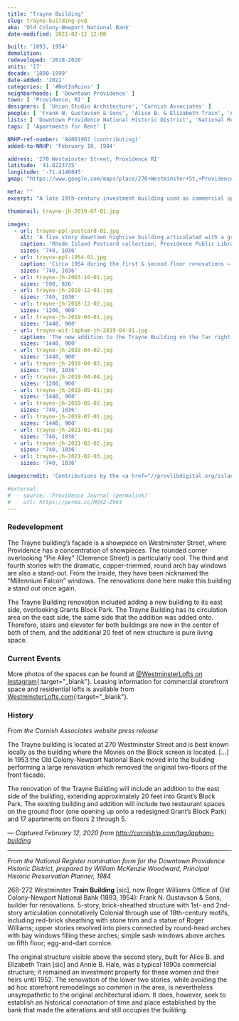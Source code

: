 ```yaml
---
title: "Trayne Building"
slug: trayne-building-pvd
aka: 'Old Colony-Newport National Bank'
date-modified: 2021-02-12 12:00

built: '1893, 1954'
demolition: 
redeveloped: '2018-2020'
units: '17'
decade: '1890-1899'
date-added: '2021'
categories: [ '#NotInRuins' ]
neighborhoods: [ 'Downtown Providence' ]
town: [ 'Providence, RI' ]
designers: [ 'Union Studio Architecture', 'Cornish Associates' ]
people: [ 'Frank N. Gustavson & Sons', 'Alice B. & Elizabeth Train', 'Annie B. Hale' ]
lists: [ 'Downtown Providence National Historic District', 'National Register of Historic Places' ]
tags: [ 'Apartments for Rent' ]

NRHP-ref-number: '84001967 (contributing)'
added-to-NRHP: 'February 10, 1984'

address: '270 Westminster Street, Providence RI'
latitude: '41.8223735'
longitude: '-71.4140845'
gmap: "https://www.google.com/maps/place/270+Westminster+St,+Providence,+RI+02903/@41.8223735,-71.4140845,18z/data=!4m5!3m4!1s0x89e44513834aa24d:0xb374c60a17006c04!8m2!3d41.8223735!4d-71.4129902"

meta: ""
excerpt: "A late 19th-century investment building used as commercial space for over 100 years recently turned into residential upper floors."

thumbnail: trayne-jh-2019-07-01.jpg

images:
  - url: trayne-ppl-postcard-01.jpg
    alt: 'A five story downtown highrise building articulated with a ground-floor commercial space and a second story clad in brick with limestone-style accents. The third to fifth floors are clad in light tan beige brick with even lighter details and cornice. The windows on the front façade are set in two-story high vertical bands, with the two central bands topped with half-round windows.'
    caption: 'Rhode Island Postcard collection, Providence Public Library'
    sizes: '740, 1036'
  - url: trayne-ppl-1954-01.jpg
    caption: 'Circa 1954 during the first & second floor renovations — Rhode Island Postcard collection, Providence Public Library'
    sizes: '740, 1036'
  - url: trayne-jh-2003-10-01.jpg
    sizes: '590, 826'
  - url: trayne-jh-2018-12-01.jpg
    sizes: '740, 1036'
  - url: trayne-jh-2018-12-02.jpg
    sizes: '1200, 900'
  - url: trayne-jh-2019-04-01.jpg
    sizes: '1440, 900'
  - url: trayne-wit-lapham-jh-2019-04-01.jpg
    caption: 'The new addition to the Trayne Building on the far right — on the far left is the Lapham building with the shorter Wit Building in the middle.'
    sizes: '1440, 900'
  - url: trayne-jh-2019-04-02.jpg
    sizes: '1440, 900'
  - url: trayne-jh-2019-04-03.jpg
    sizes: '740, 1036'
  - url: trayne-jh-2019-04-04.jpg
    sizes: '1200, 900'
  - url: trayne-jh-2019-05-01.jpg
    sizes: '1440, 900'
  - url: trayne-jh-2019-05-02.jpg
    sizes: '740, 1036'
  - url: trayne-jh-2019-07-01.jpg
    sizes: '1440, 900'
  - url: trayne-jh-2021-02-01.jpg
    sizes: '740, 1036'
  - url: trayne-jh-2021-02-02.jpg
    sizes: '740, 1036'
  - url: trayne-jh-2021-02-03.jpg
    sizes: '740, 1036'

imagescredit: 'Contributions by the <a href="//provlibdigital.org/islandora/object/islandora%3A21482" target="_blank">Rhode Island Postcard collection</a> and the <a href="//provlibdigital.org/islandora/object/islandora%3A10171" target="_blank">Rhode Island Photo collection</a> at the Providence Public Library'

#external:
#  - source: 'Providence Journal (permalink)'
#    url: https://perma.cc/MQ4Z-Z9K4
---
```


### Redevelopment

The Trayne building’s façade is a showpiece on Westminster Street, where Providence has a concentration of showpieces. The rounded corner overlooking “Pie Alley” (Clemence Street) is particularly cool. The third and fourth stories with the dramatic, copper-trimmed, round arch bay windows are also a stand-out. From the inside, they have been nicknamed the “Millennium Falcon” windows. The renovations done here make this building a stand out once again. 

The Trayne Building renovation included adding a new building to its east side, overlooking Grants Block Park. The Trayne Building has its circulation area on the east side, the same side that the addition was added onto. Therefore, stairs and elevator for both buildings are now in the center of both of them, and the additional 20 feet of new structure is pure living space.  


### Current Events

More photos of the spaces can be found at [@WestminsterLofts on Instagram](//www.instagram.com/westminsterlofts/){:target="_blank"}. Leasing information for commercial storefront space and residential lofts is available from [WestminsterLofts.com](//westminsterlofts.com){:target="_blank"}.


### History

_From the Cornish Associates website press release_

The Trayne building is located at 270 Westminster Street and is best known locally as the building where the Movies on the Block screen is located. […] In 1953 the Old Colony-Newport National Bank moved into the building performing a large renovation which removed the original two-floors of the front facade.

The renovation of the Trayne Building will include an addition to the east side of the building, extending approximately 20 feet into Grant’s Block Park. The existing building and addition will include two restaurant spaces on the ground floor (one opening up onto a redesigned Grant’s Block Park) and 17 apartments on floors 2 through 5.

— _Captured February 12, 2020 from http://cornishlp.com/tag/lapham-building_

***

_From the National Register nomination form for the Downtown Providence Historic District, prepared by William McKenzie Woodward, Principal Historic Preservation Planner, 1984_

268-272 Westminster **Train Building** [sic], now Roger Williams Office of Old Colony-Newport National Bank (1893, 1954): Frank N. Gustavson & Sons, builder for renovations. 5-story, brick-sheathed structure with 1st- and 2nd-story articulation connotatively Colonial through use of 18th-century motifs, including red-brick sheathing with stone trim and a statue of Roger Williams; upper stories resolved into piers connected by round-head arches with bay windows filling these arches; simple sash windows above arches on fifth floor; egg-and-dart cornice. 

The original structure visible above the second story, built for Alice B. and Elizabeth Train [sic] and Annie B. Hale, was a typical 1890s commercial structure; it remained an investment property for these women and their heirs until 1952. The renovation of the lower two stories, while avoiding the ad hoc storefront remodelings so common in the area, is nevertheless unsympathetic to the original architectural idiom. It does, however, seek to establish an historical connotation of time and place established by the bank that made the alterations and still occupies the building.
